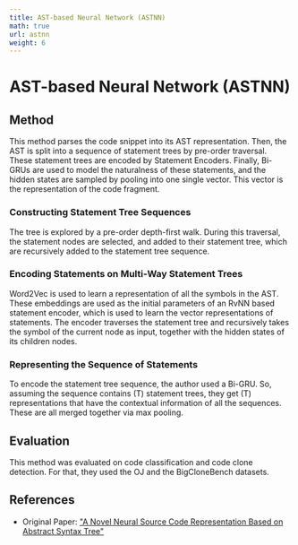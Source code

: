```yaml
---
title: AST-based Neural Network (ASTNN)
math: true
url: astnn
weight: 6
---
```


# AST-based Neural Network (ASTNN)
## Method

This method parses the code snippet into its AST representation. Then, the AST is split into a sequence of statement trees by pre-order traversal. These statement trees are encoded by Statement Encoders. Finally, Bi-GRUs are used to model the naturalness of these statements, and the hidden states are sampled by pooling into one single vector. This vector is the representation of the code fragment.

### Constructing Statement Tree Sequences

The tree is explored by a pre-order depth-first walk. During this traversal, the statement nodes are selected, and added to their statement tree, which are recursively added to the statement tree sequence.

### Encoding Statements on Multi-Way Statement Trees
Word2Vec is used to learn a representation of all the symbols in the AST. These embeddings are used as the initial parameters of an RvNN based statement encoder, which is used to learn the vector representations of statements. The encoder traverses the statement tree and recursively takes the symbol of the current node as input, together with the hidden states of its children nodes.

### Representing the Sequence of Statements
To encode the statement tree sequence, the author used a Bi-GRU. So, assuming the sequence contains \(T\) statement trees, they get \(T\) representations that have the contextual information of all the sequences. These are all merged together via max pooling.

## Evaluation
This method was evaluated on code classification and code clone detection. For that, they used the OJ and the BigCloneBench datasets.

## References
- Original Paper: ["A Novel Neural Source Code Representation Based on Abstract Syntax Tree"](https://ieeexplore.ieee.org/document/8812062)